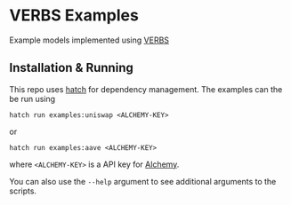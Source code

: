 # VERBS Examples

Example models implemented using [VERBS](https://github.com/simtopia/verbs)

## Installation & Running

This repo uses [hatch](https://hatch.pypa.io/latest/) for dependency
management. The examples can the be run using

```
hatch run examples:uniswap <ALCHEMY-KEY>
```

or

```
hatch run examples:aave <ALCHEMY-KEY>
```

where `<ALCHEMY-KEY>` is a API key for [Alchemy](https://www.alchemy.com/).

You can also use the `--help` argument to see additional arguments
to the scripts.
